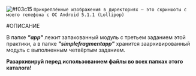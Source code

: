 ![#f03c15](https://via.placeholder.com/15/f03c15/000000?text="+") `Прикреплённые изображения в директориях — это скриншоты с моего телефона с ОС Android 5.1.1 (Lollipop)`

#ОПИСАНИЕ

<p>В папке <b><i>"app"</i></b> лежит запакованный модуль с третьем заданием этой практики, а в папке <b><i>"simplefragmentapp"</i></b> хранится заархивированный модуль с выполненным четвёртым заданием.</p>

<p><b>Разархивируй перед использованием файлы во всех папках этого каталога!</b></p>
